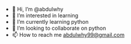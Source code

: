 - 👋 Hi, I’m @abdulwhy
- 👀 I’m interested in learning 
- 🌱 I’m currently learning python
- 💞️ I’m looking to collaborate on python
- 📫 How to reach me abdulwhy99@gmail.com

<!---
abdulwhy/abdulwhy is a ✨ special ✨ repository because its `README.md` (this file) appears on your GitHub profile.
You can click the Preview link to take a look at your changes.
--->
